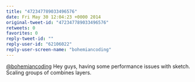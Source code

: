 ```yaml
---
title: "472347789033496576"
date: Fri May 30 12:04:23 +0000 2014
original-tweet-id: "472347789033496576"
retweets: 0
favorites: 0
reply-tweet-id: ""
reply-user-id: "62106022"
reply-user-screen-name: "bohemiancoding"
---
```

<a href="https://twitter.com/bohemiancoding">@bohemiancoding</a> Hey guys, having some performance issues with sketch. Scaling groups of combines layers.
